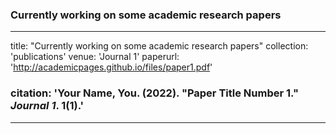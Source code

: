 ### Currently working on some academic research papers

---

title: "Currently working on some academic research papers"
collection: 'publications'
venue: 'Journal 1'
paperurl: 'http://academicpages.github.io/files/paper1.pdf'
### citation: 'Your Name, You. (2022). &quot;Paper Title Number 1.&quot; <i>Journal 1</i>. 1(1).'


---
